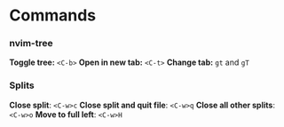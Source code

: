 # Commands

### nvim-tree

**Toggle tree:** `<C-b>`
**Open in new tab:** `<C-t>`
**Change tab:** `gt` and `gT`

### Splits

**Close split**: `<C-w>c`
**Close split and quit file**: `<C-w>q`
**Close all other splits**: `<C-w>o`
**Move to full left**: `<C-w>H`